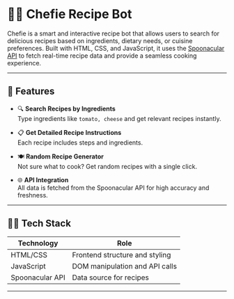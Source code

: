 # 👨‍🍳 Chefie Recipe Bot

Chefie is a smart and interactive recipe bot that allows users to search for delicious recipes based on ingredients, dietary needs, or cuisine preferences. Built with HTML, CSS, and JavaScript, it uses the [Spoonacular API](https://spoonacular.com/food-api) to fetch real-time recipe data and provide a seamless cooking experience.

---

## 🚀 Features

- 🔍 **Search Recipes by Ingredients**  
  Type ingredients like `tomato, cheese` and get relevant recipes instantly.

- 📋 **Get Detailed Recipe Instructions**  
  Each recipe includes steps and ingredients.

- 🍽️ **Random Recipe Generator**  
  Not sure what to cook? Get random recipes with a single click.


- 🌐 **API Integration**  
  All data is fetched from the Spoonacular API for high accuracy and freshness.

---

## 🧑‍💻 Tech Stack

| Technology | Role                  |
|------------|-----------------------|
| HTML/CSS   | Frontend structure and styling |
| JavaScript | DOM manipulation and API calls |
| Spoonacular API | Data source for recipes |

---


